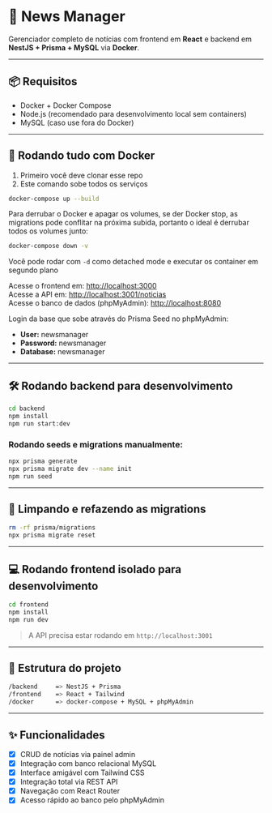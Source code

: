 # 📰 News Manager

Gerenciador completo de notícias com frontend em **React** e backend em **NestJS + Prisma + MySQL** via **Docker**.

---

## 📦 Requisitos

- Docker + Docker Compose
- Node.js (recomendado para desenvolvimento local sem containers)
- MySQL (caso use fora do Docker)

---

## 🚀 Rodando tudo com Docker

1. Primeiro você deve clonar esse repo
1. Este comando sobe todos os serviços

```bash
docker-compose up --build
```
Para derrubar o Docker e apagar os volumes, se der Docker stop, as migrations pode conflitar na próxima subida, portanto o ideal é derrubar todos os volumes junto:

```bash
docker-compose down -v
```

Você pode rodar com ```-d``` como detached mode e executar os container em segundo plano

Acesse o frontend em: [http://localhost:3000](http://localhost:3000)  
Acesse a API em: [http://localhost:3001/noticias](http://localhost:3001/noticias)  
Acesse o banco de dados (phpMyAdmin): [http://localhost:8080](http://localhost:8080)

Login da base que sobe através do Prisma Seed no phpMyAdmin:
- **User:** newsmanager
- **Password:** newsmanager
- **Database:** newsmanager
---

## 🛠️ Rodando backend para desenvolvimento

```bash
cd backend
npm install
npm run start:dev
```

### Rodando seeds e migrations manualmente:
```bash
npx prisma generate
npx prisma migrate dev --name init
npm run seed
```

---

## 🧹 Limpando e refazendo as migrations

```bash
rm -rf prisma/migrations
npx prisma migrate reset
```

---

## 💻 Rodando frontend isolado para desenvolvimento

```bash
cd frontend
npm install
npm run dev
```

> A API precisa estar rodando em `http://localhost:3001`

---

## 📁 Estrutura do projeto

```bash
/backend     => NestJS + Prisma
/frontend    => React + Tailwind
/docker      => docker-compose + MySQL + phpMyAdmin
```

---

## ✨ Funcionalidades

- [x] CRUD de notícias via painel admin
- [x] Integração com banco relacional MySQL
- [x] Interface amigável com Tailwind CSS
- [x] Integração total via REST API
- [x] Navegação com React Router
- [x] Acesso rápido ao banco pelo phpMyAdmin